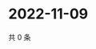 # 2022-11-09

共 0 条

<!-- BEGIN WEIBO -->
<!-- 最后更新时间 Wed Nov 09 2022 17:01:24 GMT+0800 (China Standard Time) -->

<!-- END WEIBO -->
